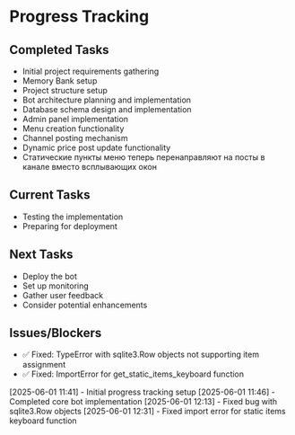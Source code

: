 # Progress Tracking

## Completed Tasks
- Initial project requirements gathering
- Memory Bank setup
- Project structure setup
- Bot architecture planning and implementation
- Database schema design and implementation
- Admin panel implementation
- Menu creation functionality
- Channel posting mechanism
- Dynamic price post update functionality
- Статические пункты меню теперь перенаправляют на посты в канале вместо всплывающих окон

## Current Tasks
- Testing the implementation
- Preparing for deployment

## Next Tasks
- Deploy the bot
- Set up monitoring
- Gather user feedback
- Consider potential enhancements

## Issues/Blockers
- ✅ Fixed: TypeError with sqlite3.Row objects not supporting item assignment
- ✅ Fixed: ImportError for get_static_items_keyboard function

[2025-06-01 11:41] - Initial progress tracking setup
[2025-06-01 11:46] - Completed core bot implementation
[2025-06-01 12:13] - Fixed bug with sqlite3.Row objects
[2025-06-01 12:31] - Fixed import error for static items keyboard function
